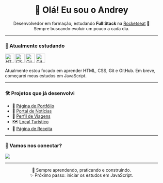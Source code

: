 <h1 align="center">👋 Olá! Eu sou o Andrey</h1>

<p align="center">
  Desenvolvedor em formação, estudando <strong>Full Stack</strong> na <a href="https://www.rocketseat.com.br/" target="_blank">Rocketseat</a> 🚀<br/>
  Sempre buscando evoluir um pouco a cada dia.
</p>

---

### 🧠 Atualmente estudando

<p align="left">
  <img src="https://cdn.jsdelivr.net/gh/devicons/devicon/icons/html5/html5-original.svg" alt="HTML" width="30" />
  <img src="https://cdn.jsdelivr.net/gh/devicons/devicon/icons/css3/css3-original.svg" alt="CSS" width="30" />
  <img src="https://cdn.jsdelivr.net/gh/devicons/devicon/icons/git/git-original.svg" alt="Git" width="30" />
  <img src="https://cdn.jsdelivr.net/gh/devicons/devicon/icons/github/github-original.svg" alt="GitHub" width="30" />
</p>

<p>Atualmente estou focado em aprender HTML, CSS, Git e GitHub. Em breve, começarei meus estudos em JavaScript.</p>

---

### 🛠️ Projetos que já desenvolvi

- 💼 [Página de Portfólio](https://github.com/andrey00005/desafio-pagina-portfolio)
- 📰 [Portal de Notícias](https://github.com/andrey00005/portal-de-noticias)
- 🧳 [Perfil de Viagens](https://github.com/andrey00005/Perfil-de-viagens)
- 🗺️ [Local Turístico](https://github.com/andrey00005/Desafio-pratico-local-turistico)
- 📄 [Página de Receita](https://github.com/andrey00005/projeto-pagina-de-receita)

---

### 🤝 Vamos nos conectar?

<p>
  <a href="https://www.linkedin.com/in/andreypereira96/" target="_blank">
    <img src="https://img.shields.io/badge/LinkedIn-%230077B5.svg?&style=for-the-badge&logo=linkedin&logoColor=white" />
  </a>
</p>

---

<p align="center">
  🌱 Sempre aprendendo, praticando e construindo.<br/>
  ✨ Próximo passo: iniciar os estudos em JavaScript.
</p>
